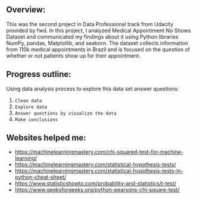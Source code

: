 ## **Overview:**
This was the second project in Data Professional track from Udacity provided by fwd. In this project, I analyzed Medical Appointment No Shows Dataset and communicated my findings about it using Python libraries NumPy, pandas, Matplotlib, and seaborn. The dataset collects information from 110k medical appointments in Brazil and is focused on the question of whether or not patients show up for their appointment.

## **Progress outline:**
Using data analysis process to explore this data set answer questions:
1. `Clean data`
2. `Explore data`
3. `Answer questions by visualize the data`
4. `Make conclusions`

## **Websites helped me:**
* https://machinelearningmastery.com/chi-squared-test-for-machine-learning/
* https://machinelearningmastery.com/statistical-hypothesis-tests/
* https://machinelearningmastery.com/statistical-hypothesis-tests-in-python-cheat-sheet/
* https://www.statisticshowto.com/probability-and-statistics/t-test/
* https://www.geeksforgeeks.org/python-pearsons-chi-square-test/
